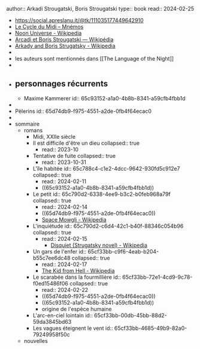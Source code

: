 author:: Arkadi Strougatski, Boris Strougatski
type:: book
read:: 2024-02-25
- https://social.apreslanu.it/@tk/111035177449642910
- [Le Cycle du Midi &#8211; Mnémos](https://mnemos.com/livre/le-cycle-du-midi/)
- [Noon Universe - Wikipedia](https://en.wikipedia.org/wiki/Noon_Universe)
- [Arcadi et Boris Strougatski — Wikipédia](https://fr.wikipedia.org/wiki/Arcadi_et_Boris_Strougatski)
- [Arkady and Boris Strugatsky - Wikipedia](https://en.wikipedia.org/wiki/Arkady_and_Boris_Strugatsky)
-
- les auteurs sont mentionnés dans [[The Language of the Night]]
-
- ## personnages récurrents
	- Maxime Kammerer
	  id:: 65c93152-a1a0-4b8b-8341-a59cfb4fbb1d
-
- Pèlerins
  id:: 65d74db9-f975-4551-a2de-0fb4f64ecac0
-
- sommaire
	- romans
		- Midi, XXIIe siècle
		- Il est difficile d'être un dieu
		  collapsed:: true
			- read:: 2023-10
		- Tentative de fuite
		  collapsed:: true
			- read:: 2023-10-31
		- L'île habitée
		  id:: 65c788c4-c1e2-4dcc-9642-930fd5c912e7
		  collapsed:: true
			- read:: 2024-02-11
			- ((65c93152-a1a0-4b8b-8341-a59cfb4fbb1d))
		- Le petit
		  id:: 65c790d2-6338-4ee9-b3c2-b0feb968a79f
		  collapsed:: true
			- read:: 2024-02-14
			- ((65d74db9-f975-4551-a2de-0fb4f64ecac0))
			- [Space Mowgli - Wikipedia](https://en.wikipedia.org/wiki/Space_Mowgli)
		- L'inquiétude
		  id:: 65c790d2-c6d4-42c1-b40f-88346c054b96
		  collapsed:: true
			- read:: 2024-02-15
				- [Disquiet (Strugatsky novel) - Wikipedia](https://en.wikipedia.org/wiki/Disquiet_(Strugatsky_novel))
		- Un gars de l'enfer
		  id:: 65cf33bb-c9f6-4eab-b204-b55c7ee6dc48
		  collapsed:: true
			- read:: 2024-02-17
			- [The Kid from Hell - Wikipedia](https://en.wikipedia.org/wiki/The_Kid_from_Hell)
		- Le scarabée dans la fourmillière
		  id:: 65cf33bb-72e1-4cd9-9c78-f0ed15486f06
		  collapsed:: true
			- read:: 2024-02-22
			- ((65d74db9-f975-4551-a2de-0fb4f64ecac0))
			- ((65c93152-a1a0-4b8b-8341-a59cfb4fbb1d))
			- origine de l'espèce humaine
		- L'arc-en-ciel lointain
		  id:: 65cf33bb-00db-45bb-88d2-59da3845bd63
		- Les vagues éteignent le vent
		  id:: 65cf33bb-4685-49b9-82a0-79249958f50c
	- nouvelles